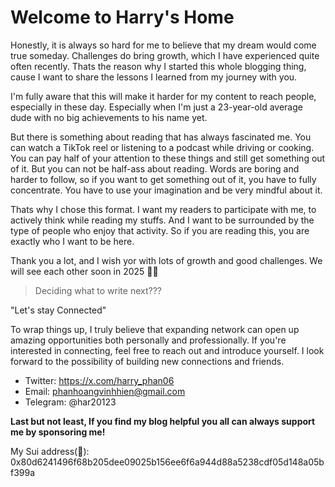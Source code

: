 # Welcome to Harry's Home

Honestly, it is always so hard for me to believe that my dream would come true someday. Challenges do bring growth, which I have experienced quite often recently. Thats the reason why I started this whole blogging thing, cause I want to share the lessons I learned from my journey with you. 

I'm fully aware that this will make it harder for my content to reach people, especially in these day. Especially when I'm just a 23-year-old average dude with no big achievements to his name yet.

But there is something about reading that has always fascinated me. You can watch a TikTok reel or listening to a podcast while driving or cooking. You can pay half of your attention to these things and still get something out of it. But you can not be half-ass about reading. Words are boring and harder to follow, so if you want to get something out of it, you have to fully concentrate. You have to use your imagination and be very mindful about it.

Thats why I chose this format. I want my readers to participate with me, to actively think while reading my stuffs. And I want to be surrounded by the type of people who enjoy that activity. So if you are reading this, you are exactly who I want to be here. 


Thank you a lot, and I wish yor with lots of growth and good challenges. We will see each other soon in 2025 🙏💚

> Deciding what to write next???

"Let's stay Connected"

To wrap things up, I truly believe that expanding network can open up amazing opportunities both personally and professionally. If you're interested in connecting, feel free to reach out and introduce yourself. I look forward to the possibility of building new connections and friends.

* Twitter: https://x.com/harry_phan06
* Email: phanhoangvinhhien@gmail.com
* Telegram: @har20123

**Last but not least, If you find my blog helpful you all can always support me by sponsoring me!** 

My Sui address(🤣): 0x80d6241496f68b205dee09025b156ee6f6a944d88a5238cdf05d148a05bf399a
